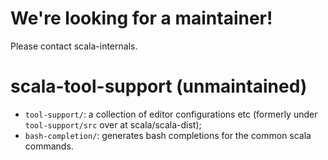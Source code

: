 We're looking for a maintainer!
==============================
Please contact scala-internals.

scala-tool-support (unmaintained)
=================================

 - `tool-support/`: a collection of editor configurations etc (formerly under `tool-support/src` over at scala/scala-dist);
 - `bash-completion/`: generates bash completions for the common scala commands.